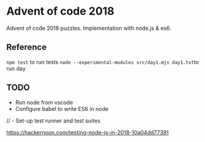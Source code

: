 # Advent of code 2018

Advent of code 2018 puzzles. Implementation with node.js & es6.

## Reference

```npm test``` to run tests
```node --experimental-modules src/day1.mjs day1.txt```to run day

## TODO

- Run node from vscode
- Configure babel to write ES6 in node

// - Set-up test runner and test suites

https://hackernoon.com/testing-node-js-in-2018-10a04dd77391

